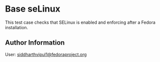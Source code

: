 Base seLinux
=========
This test case checks that SELinux is enabled and enforcing after a Fedora installation. 

Author Information
------------------
User: siddharthvipul1@fedoraproject.org
